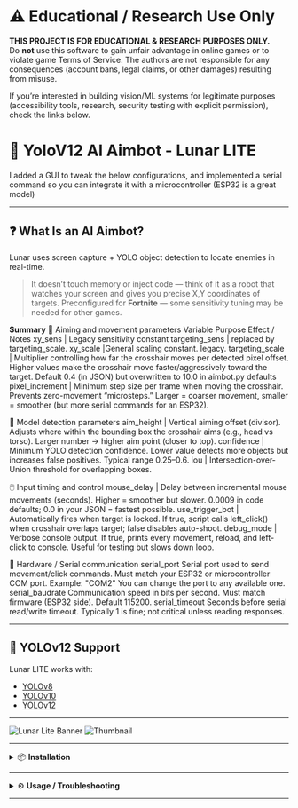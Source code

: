 # ⚠️ Educational / Research Use Only

**THIS PROJECT IS FOR EDUCATIONAL & RESEARCH PURPOSES ONLY.**  
Do **not** use this software to gain unfair advantage in online games or to violate game Terms of Service. The authors are not responsible for any consequences (account bans, legal claims, or other damages) resulting from misuse.

If youʼre interested in building vision/ML systems for legitimate purposes (accessibility tools, research, security testing with explicit permission), check the links below.

# 🧠 YoloV12 AI Aimbot - Lunar LITE
I added a GUI to tweak the below configurations, and implemented a serial command so you can integrate it with a microcontroller (ESP32 is a great model)

---

## ❓ What Is an AI Aimbot?

Lunar uses screen capture + YOLO object detection to locate enemies in real-time.

> It doesn’t touch memory or inject code — think of it as a robot that watches your screen and gives you precise X,Y coordinates of targets.
 Preconfigured for **Fortnite** — some sensitivity tuning may be needed for other games.

**Summary**
🎯 Aiming and movement parameters
Variable	Purpose	Effect / Notes
xy_sens |	Legacy sensitivity constant	
targeting_sens | replaced by targeting_scale.
xy_scale |General scaling constant.  legacy.
targeting_scale |	Multiplier controlling how far the crosshair moves per detected pixel offset.	Higher values make the crosshair move faster/aggressively toward the target. Default 0.4 (in JSON) but overwritten to 10.0 in aimbot.py defaults
pixel_increment |	Minimum step size per frame when moving the crosshair.	Prevents zero-movement “microsteps.” Larger = coarser movement, smaller = smoother (but more serial commands for an ESP32).

🧠 Model detection parameters
aim_height |	Vertical aiming offset (divisor).	Adjusts where within the bounding box the crosshair aims (e.g., head vs torso). Larger number → higher aim point (closer to top).
confidence |	Minimum YOLO detection confidence.	Lower value detects more objects but increases false positives. Typical range 0.25–0.6.
iou	| Intersection-over-Union threshold for overlapping boxes.

🖱️ Input timing and control
mouse_delay |	Delay between incremental mouse movements (seconds).	Higher = smoother but slower. 0.0009 in code defaults; 0.0 in your JSON = fastest possible.
use_trigger_bot	| Automatically fires when target is locked. If true, script calls left_click() when crosshair overlaps target; false disables auto-shoot.
debug_mode |	Verbose console output.	If true, prints every movement, reload, and left-click to console. Useful for testing but slows down loop.

🔌 Hardware / Serial communication
serial_port	Serial port used to send movement/click commands.	Must match your ESP32 or microcontroller COM port. Example: "COM2" You can change the port to any available one.
serial_baudrate	Communication speed in bits per second.	Must match firmware (ESP32 side). Default 115200.
serial_timeout	Seconds before serial read/write timeout.	Typically 1 is fine; not critical unless reading responses.

---

## 🔧 YOLOv12 Support

Lunar LITE works with:
- [YOLOv8](https://github.com/ultralytics/ultralytics)
- [YOLOv10](https://github.com/ultralytics/ultralytics)
- [YOLOv12](https://github.com/ultralytics/ultralytics)

---

![Lunar Lite Banner](https://github.com/user-attachments/assets/05864acf-cdd1-484f-be79-fa4a9643e8c2)
![Thumbnail](https://github.com/user-attachments/assets/afa30dd2-8168-4c64-999e-bedb0bef4dec)

---




<details>
<summary>📦 <strong>Installation</strong></summary>

1. Install [Python 3.10.5](https://www.python.org/downloads/release/python-3105/)
2. Install **CUDA Toolkit** 11.8, 12.4, or 12.6 (**12.6 recommended**)
3. Navigate to the root folder and run:
    ```
    install_requirements.bat
    ```
4. Launch with:
    ```
    start.bat
    ```

</details>

---

<details>
<summary>⚙️ <strong>Usage / Troubleshooting</strong></summary>

### If you get `CUDA IS UNAVAILABLE` error:
1. Make sure your installed CUDA version matches.
2. Visit [pytorch.org](https://pytorch.org/get-started/locally/) and install the right build.

Command for CUDA 12.6:
```
pip3 install torch torchvision torchaudio --index-url https://download.pytorch.org/whl/cu126
```

---

### If the console closes instantly:
```
python lunar.py
```

---

### To configure sensitivity:
```
python lunar.py setup
```

---

### To collect training images:
```
python lunar.py collect_data
```

</details>

---


